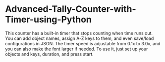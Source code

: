 # Advanced-Tally-Counter-with-Timer-using-Python
This counter has a built-in timer that stops counting when time runs out. You can add object names, assign A-Z keys to them, and even save/load configurations in JSON. The timer speed is adjustable from 0.1x to 3.0x, and you can also make the font larger if needed. To use it, just set up your objects and keys, duration, and press start.
